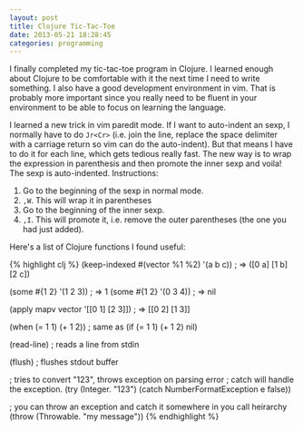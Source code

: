 ```yaml
---
layout: post
title: Clojure Tic-Tac-Toe
date: 2013-05-21 18:28:45
categories: programming
---
```

I finally completed my tic-tac-toe program in Clojure.  I learned enough about
Clojure to be comfortable with it the next time I need to write something.  I
also have a good development environment in vim.  That is probably more
important since you really need to be fluent in your environment to be able to
focus on learning the language.

I learned a new trick in vim paredit mode.  If I want to auto-indent an sexp, I
normally have to do `Jr<Cr>` (i.e. join the line, replace the space delimiter
with a carriage return so vim can do the auto-indent).  But that means I have
to do it for each line, which gets tedious really fast.  The new way is to wrap
the expression in parenthesis and then promote the inner sexp and voila!  The
sexp is auto-indented.  Instructions:

1. Go to the beginning of the sexp in normal mode.
2. `,W`.  This will wrap it in parentheses
3. Go to the beginning of the inner sexp.
4. `,I`.  This will promote it, i.e. remove the outer parentheses (the one you
   had just added).

Here's a list of Clojure functions I found useful:

{% highlight clj %}
(keep-indexed #(vector %1 %2) '(a b c)) ; => ([0 a] [1 b] [2 c])

(some #{1 2} '(1 2 3))  ; => 1
(some #{1 2} '(0 3 4))  ; => nil

(apply mapv vector '[[0 1] [2 3]]) ; => [[0 2] [1 3]]

(when (= 1 1) (+ 1 2))  ; same as (if (= 1 1) (+ 1 2) nil)

(read-line) ; reads a line from stdin

(flush) ; flushes stdout buffer

; tries to convert "123", throws exception on parsing error
; catch will handle the exception.
(try
  (Integer. "123")
  (catch NumberFormatException e
    false))

; you can throw an exception and catch it somewhere in you call heirarchy
(throw (Throwable. "my message"))
{% endhighlight %}

